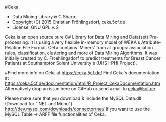 #Ceka
- Data Mining Library in C Sharp
- Copyright (C) 2015 Christian Fröhlingsdorf, ceka.5cf.de
- License: GNU GPL v. 2

Ceka is an open source pure C# Library for Data Mining and Data(set) Pre-processing. 
It is using a very flexible in-memory model of WEKA's Attribute-Relation File Format. 
Ceka contains 'Miners' from all groups: association rules, classification, clustering 
and more of Data Mining Algorithms. 
It was initially created by C. Froehlingsdorf to predict treatments for Breast Cancer Patients
at Southampton Solent University's (UHS HPHI Project).

#Find more info on Ceka at https://ceka.5cf.de/
Find Ceka's documentation at https://ceka.5cf.de/documentation/html/R_Project_CekaDocumentation.htm
Alternatively drop an issue here on GitHub or send a mail to ceka@5cf.de

Please make sure that you download & include the MySQL.Data.dll (Download for ".NET and Mono") http://dev.mysql.com/downloads/connector/net/
If you want to use the MySQL Table -> ARFF file functionalities of Ceka.
